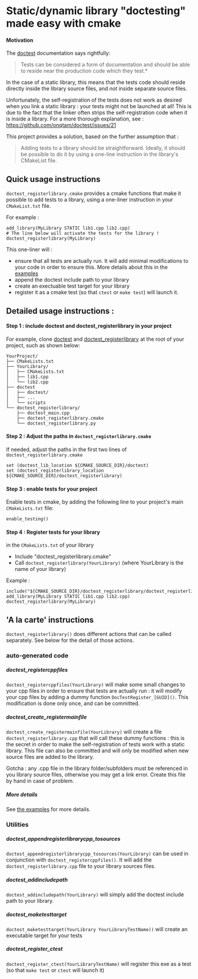 # Static/dynamic library "doctesting" made easy with cmake

#### Motivation
The [doctest](https://github.com/onqtam/doctest) documentation says rightfully:
> Tests can be considered a form of documentation and should be able to reside near the production code which they test.*

In the case of a static library, this means that the tests code should reside directly inside the library source files, and *not* inside separate source files.

Unfortunately, the self-registration of the tests does not work as desired when you link a static library : your tests might not be launched at all! This is due to the fact that the linker often strips the self-registration code when it is inside a library.
For a more thorough explanation, see : https://github.com/onqtam/doctest/issues/21


This project provides a solution, based on the further assumption that :
> Adding tests to a library should be straightforward. Ideally, it should be possible to do it by using a one-line instruction in the library's CMakeList file.


## Quick usage instructions

`doctest_registerlibrary.cmake` provides a cmake functions that make it possible to add tests to a library, using a one-liner instruction in your `CMakeList.txt` file.

For example :
```
add_library(MyLibrary STATIC lib1.cpp lib2.cpp)
# The line below will activate the tests for the library !
doctest_registerlibrary(MyLibrary)  
```

This one-liner will :
- ensure that all tests are actually run. It will add minimal modifications to your code in order to ensure this. More details about this in the [examples](examples/)
- append the doctest include path to your library
- create an exectuable test target for your library
- register it as a cmake test (so that `ctest` or `make test`) will launch it.



## Detailed usage instructions :

#### Step 1 : include doctest and doctest_registerlibrary in your project

For example, clone [doctest](https://github.com/onqtam/doctest) and [doctest_registerlibrary](https://github.com/pthom/doctest_registerlibrary) at the root of your project, such as shown below:
```
YourProject/
├── CMakeLists.txt
├── YourLibrary/
│   ├── CMakeLists.txt
│   ├── lib1.cpp
│   └── lib2.cpp
├── doctest
│   ├── doctest/
│   ├── ...
│   └── scripts
└── doctest_registerlibrary/
    ├── doctest_main.cpp
    ├── doctest_registerlibrary.cmake
    └── doctest_registerlibrary.py
```

#### Step 2 : Adjust the paths in `doctest_registerlibrary.cmake`

If needed, adjust the paths in the first two lines of `doctest_registerlibrary.cmake`

```
set (doctest_lib_location ${CMAKE_SOURCE_DIR}/doctest)
set (doctest_registerlibrary_location ${CMAKE_SOURCE_DIR}/doctest_registerlibrary)
```


#### Step 3 : enable tests for your project
Enable tests in cmake, by adding the following line to your project's main `CMakeLists.txt` file:

```
enable_testing()
```

#### Step 4 : Register tests for your library

in the `CMakeLists.txt` of your library
* Include "doctest_registerlibrary.cmake"
* Call `doctest_registerlibrary(YourLibrary)` (where YourLibrary is the name of your library)

Example :
```
include("${CMAKE_SOURCE_DIR}/doctest_registerlibrary/doctest_registerlibrary.cmake")
add_library(MyLibrary STATIC lib1.cpp lib2.cpp)
doctest_registerlibrary(MyLibrary)
```

##  'A la carte' instructions

`doctest_registerlibrary()` does different actions that can be called separately. See below  for the detail of those actions.

### auto-generated code

##### doctest_registercppfiles
`doctest_registercppfiles(YourLibrary)` will make some small changes to your cpp files in order to ensure that tests are actually run : it will modify your cpp files by adding a dummy function `DocTestRegister_[GUID]()`.
  This modification is done only once, and can be committed.


##### doctest_create_registermainfile
`doctest_create_registermainfile(YourLibrary)` will create a file `doctest_registerlibrary.cpp` that will call these dummy functions : this is the secret in order to make the self-registration of tests work with a static library.
This file can also be committed and will only be modified when new source files are added to the library.

Gotcha : any .cpp file in the library folder/subfolders must be referenced in you library source files, otherwise you may get a link error. Create this file by hand in case of problem.

##### More details

See [the examples](examples/) for more details.

### Utilities

##### doctest_appendregisterlibrarycpp_tosources
`doctest_appendregisterlibrarycpp_tosources(YourLibrary)` can be used in conjunction with `doctest_registercppfiles()`. It will add the `doctest_registerlibrary.cpp` file to your library sources files.

##### doctest_addincludepath
`doctest_addincludepath(YourLibrary)` will simply add the doctest include path to your library.

##### doctest_maketesttarget
`doctest_maketesttarget(YourLibrary YourLibraryTestName))` will create an executable target for your tests

##### doctest_register_ctest
`doctest_register_ctest(YourLibraryTestName)` will register this exe as a test (so that `make test` or `ctest` will launch it)
